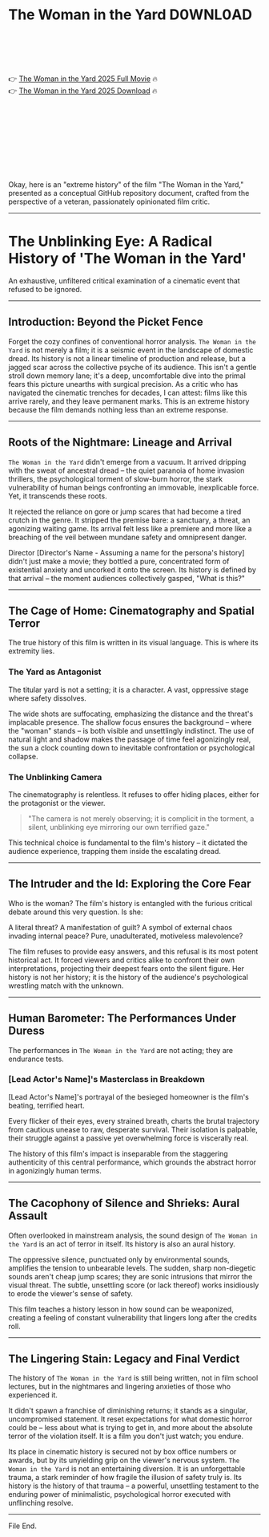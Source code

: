 # The Woman in the Yard D0WNL0AD

<br><br><br><br>


👉 <a href="https://Edward-clearitzura1972.github.io/qbrimktisq/">The Woman in the Yard 2025 Full Movie</a> 🔥
<br>
👉 <a href="https://Edward-clearitzura1972.github.io/qbrimktisq/">The Woman in the Yard 2025 Download</a> 🔥


<br><br><br><br><br><br><br><br>


Okay, here is an "extreme history" of the film "The Woman in the Yard," presented as a conceptual GitHub repository document, crafted from the perspective of a veteran, passionately opinionated film critic.

---

# The Unblinking Eye: A Radical History of 'The Woman in the Yard'

An exhaustive, unfiltered critical examination of a cinematic event that refused to be ignored.

---

## Introduction: Beyond the Picket Fence

Forget the cozy confines of conventional horror analysis. `The Woman in the Yard` is not merely a film; it is a seismic event in the landscape of domestic dread. Its history is not a linear timeline of production and release, but a jagged scar across the collective psyche of its audience. This isn't a gentle stroll down memory lane; it's a deep, uncomfortable dive into the primal fears this picture unearths with surgical precision. As a critic who has navigated the cinematic trenches for decades, I can attest: films like this arrive rarely, and they leave permanent marks. This is an extreme history because the film demands nothing less than an extreme response.

---

## Roots of the Nightmare: Lineage and Arrival

`The Woman in the Yard` didn't emerge from a vacuum. It arrived dripping with the sweat of ancestral dread – the quiet paranoia of home invasion thrillers, the psychological torment of slow-burn horror, the stark vulnerability of human beings confronting an immovable, inexplicable force. Yet, it transcends these roots.

   It rejected the reliance on gore or jump scares that had become a tired crutch in the genre.
   It stripped the premise bare: a sanctuary, a threat, an agonizing waiting game.
   Its arrival felt less like a premiere and more like a breaching of the veil between mundane safety and omnipresent danger.

Director [Director's Name - Assuming a name for the persona's history] didn't just make a movie; they bottled a pure, concentrated form of existential anxiety and uncorked it onto the screen. Its history is defined by that arrival – the moment audiences collectively gasped, "What is this?"

---

## The Cage of Home: Cinematography and Spatial Terror

The true history of this film is written in its visual language. This is where its extremity lies.

### The Yard as Antagonist

The titular yard is not a setting; it is a character. A vast, oppressive stage where safety dissolves.

   The wide shots are suffocating, emphasizing the distance and the threat's implacable presence.
   The shallow focus ensures the background – where the "woman" stands – is both visible and unsettlingly indistinct.
   The use of natural light and shadow makes the passage of time feel agonizingly real, the sun a clock counting down to inevitable confrontation or psychological collapse.

### The Unblinking Camera

The cinematography is relentless. It refuses to offer hiding places, either for the protagonist or the viewer.

> "The camera is not merely observing; it is complicit in the torment, a silent, unblinking eye mirroring our own terrified gaze."

This technical choice is fundamental to the film's history – it dictated the audience experience, trapping them inside the escalating dread.

---

## The Intruder and the Id: Exploring the Core Fear

Who is the woman? The film's history is entangled with the furious critical debate around this very question. Is she:

   A literal threat?
   A manifestation of guilt?
   A symbol of external chaos invading internal peace?
   Pure, unadulterated, motiveless malevolence?

The film refuses to provide easy answers, and this refusal is its most potent historical act. It forced viewers and critics alike to confront their own interpretations, projecting their deepest fears onto the silent figure. Her history is not her history; it is the history of the audience's psychological wrestling match with the unknown.

---

## Human Barometer: The Performances Under Duress

The performances in `The Woman in the Yard` are not acting; they are endurance tests.

### [Lead Actor's Name]'s Masterclass in Breakdown

[Lead Actor's Name]'s portrayal of the besieged homeowner is the film's beating, terrified heart.

   Every flicker of their eyes, every strained breath, charts the brutal trajectory from cautious unease to raw, desperate survival.
   Their isolation is palpable, their struggle against a passive yet overwhelming force is viscerally real.

The history of this film's impact is inseparable from the staggering authenticity of this central performance, which grounds the abstract horror in agonizingly human terms.

---

## The Cacophony of Silence and Shrieks: Aural Assault

Often overlooked in mainstream analysis, the sound design of `The Woman in the Yard` is an act of terror in itself. Its history is also an aural history.

   The oppressive silence, punctuated only by environmental sounds, amplifies the tension to unbearable levels.
   The sudden, sharp non-diegetic sounds aren't cheap jump scares; they are sonic intrusions that mirror the visual threat.
   The subtle, unsettling score (or lack thereof) works insidiously to erode the viewer's sense of safety.

This film teaches a history lesson in how sound can be weaponized, creating a feeling of constant vulnerability that lingers long after the credits roll.

---

## The Lingering Stain: Legacy and Final Verdict

The history of `The Woman in the Yard` is still being written, not in film school lectures, but in the nightmares and lingering anxieties of those who experienced it.

   It didn't spawn a franchise of diminishing returns; it stands as a singular, uncompromised statement.
   It reset expectations for what domestic horror could be – less about what is trying to get in, and more about the absolute terror of the violation itself.
   It is a film you don't just watch; you endure.

Its place in cinematic history is secured not by box office numbers or awards, but by its unyielding grip on the viewer's nervous system. `The Woman in the Yard` is not an entertaining diversion. It is an unforgettable trauma, a stark reminder of how fragile the illusion of safety truly is. Its history is the history of that trauma – a powerful, unsettling testament to the enduring power of minimalistic, psychological horror executed with unflinching resolve.

---
File End.

